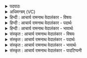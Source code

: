 <details><summary>पदपाठः</summary>

इ꣡न्द्र꣢꣯। वा꣡जे꣢꣯षु। नः꣣। अव। सह꣡स्र꣢प्रधनेषु। स꣣ह꣡स्र꣢। प्र꣣धनेषु। च। उ꣢ग्रः। उ꣣ग्रा꣡भिः꣢। ऊ꣣ति꣡भिः꣢। ७९८।
</details>

<details><summary>अधिमन्त्रम् (VC)</summary>

- इन्द्रः
- मधुच्छन्दा वैश्वामित्रः
- गायत्री
- षड्जः
</details>

<details><summary>हिन्दी : आचार्य रामनाथ वेदालंकार - विषयः</summary>

तृतीय ऋचा की पूर्वार्चिक में ५९८ क्रमाङ्क पर परमेश्वर और राजा के पक्ष में व्याख्या की गयी थी। यहाँ जीवात्मा का विषय कहते हैं।
</details>

<details><summary>हिन्दी : आचार्य रामनाथ वेदालंकार - पदार्थः</summary>

पदार्थान्वयभाषाः -  हे(इन्द्र)शरीर के अधिष्ठाता जीवात्मन्! (उग्रः)वीर तू(वाजेषु)संग्रामों में(सहस्रप्रधनेषु च)तथा सहस्रों प्रकृष्ट धन जिनमें प्राप्त होते हैं,ऐसे चक्रवर्ती-राज्य-साधक महायुद्धों में(उग्राभिः)अत्यन्त उत्कृष्ट(ऊतिभिः)रक्षाओं से(नः)हमारी(रक्ष)रक्षा कर ॥३॥
</details>

<details><summary>हिन्दी : आचार्य रामनाथ वेदालंकार - भावार्थः</summary>

भावार्थभाषाः -  मनुष्य का आत्मा यदि बलवान् है तो उसे कोई भी पराजित नहीं कर सकता ॥३॥
</details>

<details><summary>संस्कृत : आचार्य रामनाथ वेदालंकार - विषयः</summary>

तृतीया ऋक् पूर्वार्चिके ५९८ क्रमाङ्के परमेश्वरपक्षे नृपतिपक्षे च व्याख्याता। अत्र जीवात्मविषय उच्यते।
</details>

<details><summary>संस्कृत : आचार्य रामनाथ वेदालंकार - पदार्थः</summary>

पदार्थान्वयभाषाः -  हे(इन्द्र)शरीराधिष्ठातः जीवात्मन्! (उग्रः)वीरः त्वम्(वाजेषु)संग्रामेषु।[वाज इति संग्रामनाम निघं० २।१७।] (सहस्रप्रधनेषु च)सहस्राण्यसंख्यातानि प्रकृष्टानि धनानि प्राप्नुवन्ति येषु तेषु चक्रवर्तिराज्यसाधकेषु महायुद्धेषु च३(उग्राभिः)अत्यन्तोत्कृष्टाभिः(ऊतिभिः)रक्षाभिः(नः)अस्मान्(अव)रक्ष ॥३॥४
</details>

<details><summary>संस्कृत : आचार्य रामनाथ वेदालंकार - भावार्थः</summary>

भावार्थभाषाः -  मनुष्यस्यात्मा चेद् बलवानस्ति तदा तं न कोऽपि पराजेतुं समर्थः ॥३॥
</details>

<details><summary>संस्कृत : आचार्य रामनाथ वेदालंकार - पादटिप्पनी</summary>

टिप्पणी:   २. ऋ० १।७।४, साम० ५९८, अथ० २०।७०।१०। ३. अयमर्थो दयानन्दस्वामिन ऋग्भाष्यादुद्धृतः। ४. ऋग्भाष्ये दयानन्दस्वामिना मन्त्रेऽस्मिन्निन्द्रशब्देनेश्वरो गृहीतः।
</details>